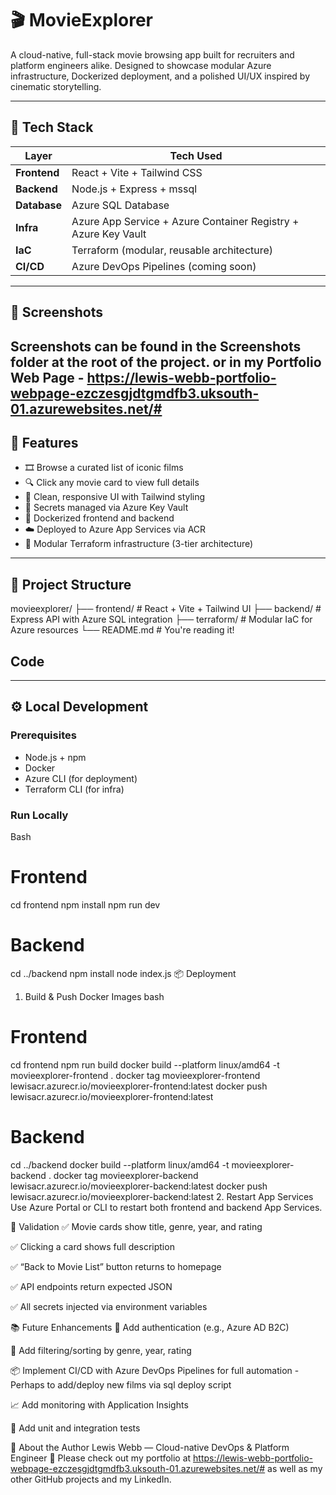 # 🎬 MovieExplorer

A cloud-native, full-stack movie browsing app built for recruiters and platform engineers alike. Designed to showcase modular Azure infrastructure, Dockerized deployment, and a polished UI/UX inspired by cinematic storytelling.

---

## 🧩 Tech Stack

| Layer        | Tech Used                              |
|--------------|-----------------------------------------|
| **Frontend** | React + Vite + Tailwind CSS             |
| **Backend**  | Node.js + Express + mssql               |
| **Database** | Azure SQL Database                      |
| **Infra**    | Azure App Service + Azure Container Registry + Azure Key Vault |
| **IaC**      | Terraform (modular, reusable architecture) |
| **CI/CD**    | Azure DevOps Pipelines (coming soon)    |

---

## 📸 Screenshots

Screenshots can be found in the Screenshots folder at the root of the project.
or in my Portfolio Web Page - https://lewis-webb-portfolio-webpage-ezczesgjdtgmdfb3.uksouth-01.azurewebsites.net/# 
---

## 🧠 Features

- 🎞️ Browse a curated list of iconic films
- 🔍 Click any movie card to view full details
- 🧵 Clean, responsive UI with Tailwind styling
- 🔐 Secrets managed via Azure Key Vault
- 🐳 Dockerized frontend and backend
- ☁️ Deployed to Azure App Services via ACR
- 🧱 Modular Terraform infrastructure (3-tier architecture)

---

## 📁 Project Structure

movieexplorer/ ├── frontend/ # React + Vite + Tailwind UI ├── backend/ # Express API with Azure SQL integration ├── terraform/ # Modular IaC for Azure resources └── README.md # You're reading it!

## Code

---

## ⚙️ Local Development

### Prerequisites

- Node.js + npm
- Docker
- Azure CLI (for deployment)
- Terraform CLI (for infra)

### Run Locally

Bash
# Frontend
cd frontend
npm install
npm run dev

# Backend
cd ../backend
npm install
node index.js
📦 Deployment
1. Build & Push Docker Images
bash
# Frontend
cd frontend
npm run build
docker build --platform linux/amd64 -t movieexplorer-frontend .
docker tag movieexplorer-frontend lewisacr.azurecr.io/movieexplorer-frontend:latest
docker push lewisacr.azurecr.io/movieexplorer-frontend:latest

# Backend
cd ../backend
docker build --platform linux/amd64 -t movieexplorer-backend .
docker tag movieexplorer-backend lewisacr.azurecr.io/movieexplorer-backend:latest
docker push lewisacr.azurecr.io/movieexplorer-backend:latest
2. Restart App Services
Use Azure Portal or CLI to restart both frontend and backend App Services.

🧪 Validation
✅ Movie cards show title, genre, year, and rating

✅ Clicking a card shows full description

✅ “Back to Movie List” button returns to homepage

✅ API endpoints return expected JSON

✅ All secrets injected via environment variables

📚 Future Enhancements
🔐 Add authentication (e.g., Azure AD B2C)

🧵 Add filtering/sorting by genre, year, rating

📦 Implement CI/CD with Azure DevOps Pipelines for full automation - Perhaps to add/deploy new films via sql deploy script

📈 Add monitoring with Application Insights

🧪 Add unit and integration tests

👋 About the Author
Lewis Webb — Cloud-native DevOps & Platform Engineer 🎯 
Please check out my portfolio at  https://lewis-webb-portfolio-webpage-ezczesgjdtgmdfb3.uksouth-01.azurewebsites.net/# 
as well as my other GitHub projects and my LinkedIn. 

